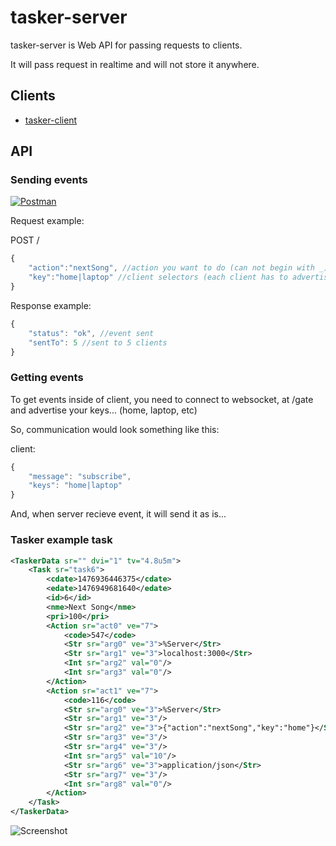 # tasker-server

tasker-server is Web API for passing requests to clients. 

It will pass request in realtime and will not store it anywhere. 

## Clients

 * [tasker-client](https://github.com/nemanjan00/tasker-client)

## API

### Sending events

[![Postman](https://raw.githubusercontent.com/postmanlabs/postmanlabs.github.io/develop/global-artefacts/postman-logo%2Btext-320x132.png)](https://www.getpostman.com/collections/43060ae3bdf2e6d6339a)

Request example: 

POST /

```javascript
{
	"action":"nextSong", //action you want to do (can not begin with _)
	"key":"home|laptop" //client selectors (each client has to advertise with list of selectors)
}
```

Response example: 

```javascript
{
	"status": "ok", //event sent
	"sentTo": 5 //sent to 5 clients
}
```

### Getting events

To get events inside of client, you need to connect to websocket, at /gate and advertise your keys... (home, laptop, etc)

So, communication would look something like this: 

client:

```javascript
{
	"message": "subscribe",
	"keys": "home|laptop"
}
```

And, when server recieve event, it will send it as is... 

### Tasker example task

```xml
<TaskerData sr="" dvi="1" tv="4.8u5m">
	<Task sr="task6">
		<cdate>1476936446375</cdate>
		<edate>1476949681640</edate>
		<id>6</id>
		<nme>Next Song</nme>
		<pri>100</pri>
		<Action sr="act0" ve="7">
			<code>547</code>
			<Str sr="arg0" ve="3">%Server</Str>
			<Str sr="arg1" ve="3">localhost:3000</Str>
			<Int sr="arg2" val="0"/>
			<Int sr="arg3" val="0"/>
		</Action>
		<Action sr="act1" ve="7">
			<code>116</code>
			<Str sr="arg0" ve="3">%Server</Str>
			<Str sr="arg1" ve="3"/>
			<Str sr="arg2" ve="3">{"action":"nextSong","key":"home"}</Str>
			<Str sr="arg3" ve="3"/>
			<Str sr="arg4" ve="3"/>
			<Int sr="arg5" val="10"/>
			<Str sr="arg6" ve="3">application/json</Str>
			<Str sr="arg7" ve="3"/>
			<Int sr="arg8" val="0"/>
		</Action>
	</Task>
</TaskerData>
```

![Screenshot](https://github.com/nemanjan00/tasker-server/blob/master/screenshot/screenshot.png?raw=true)

